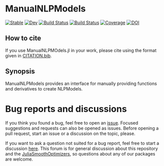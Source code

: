 # ManualNLPModels

[![Stable](https://img.shields.io/badge/docs-stable-blue.svg)](https://JuliaSmoothOptimizers.github.io/ManualNLPModels.jl/stable)
[![Dev](https://img.shields.io/badge/docs-dev-blue.svg)](https://JuliaSmoothOptimizers.github.io/ManualNLPModels.jl/dev)
[![Build Status](https://github.com/JuliaSmoothOptimizers/ManualNLPModels.jl/workflows/CI/badge.svg)](https://github.com/JuliaSmoothOptimizers/ManualNLPModels.jl/actions)
[![Build Status](https://api.cirrus-ci.com/github/JuliaSmoothOptimizers/ManualNLPModels.jl.svg)](https://cirrus-ci.com/github/JuliaSmoothOptimizers/ManualNLPModels.jl)
[![Coverage](https://codecov.io/gh/JuliaSmoothOptimizers/ManualNLPModels.jl/branch/main/graph/badge.svg)](https://codecov.io/gh/JuliaSmoothOptimizers/ManualNLPModels.jl)
[![DOI](https://zenodo.org/badge/413573317.svg)](https://zenodo.org/badge/latestdoi/413573317)

## How to cite

If you use ManualNLPMOdels.jl in your work, please cite using the format given in [CITATION.bib](CITATION.bib).

## Synopsis

ManualNLPModels provides an interface for manually providing functions and derivatives to create NLPModels.

# Bug reports and discussions

If you think you found a bug, feel free to open an [issue](https://github.com/JuliaSmoothOptimizers/ManualNLPModels.jl/issues).
Focused suggestions and requests can also be opened as issues. Before opening a pull request, start an issue or a discussion on the topic, please.

If you want to ask a question not suited for a bug report, feel free to start a discussion [here](https://github.com/JuliaSmoothOptimizers/Organization/discussions). This forum is for general discussion about this repository and the [JuliaSmoothOptimizers](https://github.com/JuliaSmoothOptimizers), so questions about any of our packages are welcome.
